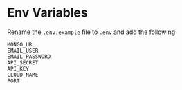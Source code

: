 # Env Variables

Rename the `.env.example` file to `.env` and add the following

```
MONGO_URL
EMAIL_USER
EMAIL_PASSWORD
API_SECRET
API_KEY
CLOUD_NAME
PORT
```
